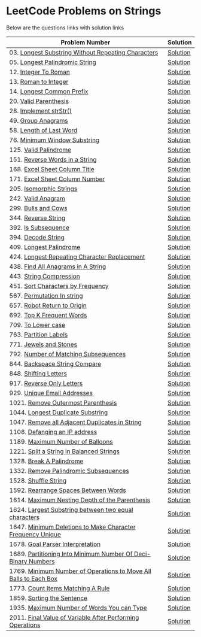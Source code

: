 # LeetCode Problems on Strings
Below are the questions links with solution links


|Problem Number|Solution|
|--------------|--------|
|03. [Longest Substring Without Repeating Characters](https://leetcode.com/problems/longest-substring-without-repeating-characters)|[Solution](https://github.com/HarshOza36/LeetCode_Problems/blob/main/String/P03%20-%20longestSubstrngWithoutRepeatingChars.py)|
|05. [Longest Palindromic String](https://leetcode.com/problems/longest-palindromic-substring)|[Solution](https://github.com/HarshOza36/LeetCode_Problems/blob/main/String/P05%20-%20longestPalindromicString.py)|
|12. [Integer To Roman](https://leetcode.com/problems/integer-to-roman)|[Solution](https://github.com/HarshOza36/LeetCode_Problems/blob/main/String/P12%20-%20intergerToRoman.py)|
|13. [Roman to Integer](https://leetcode.com/problems/roman-to-integer)|[Solution](https://github.com/HarshOza36/LeetCode_Problems/blob/main/String/P13%20-%20romanToInteger.py)|
|14. [Longest Common Prefix](https://leetcode.com/problems/longest-common-prefix/)|[Solution](https://github.com/HarshOza36/LeetCode_Problems/blob/main/String/P14%20-%20longestCommonPrefix.py)|
|20. [Valid Parenthesis](https://leetcode.com/problems/valid-parentheses)|[Solution](https://github.com/HarshOza36/LeetCode_Problems/blob/main/String/P20%20-%20validParenthesis.py)|
|28. [Implement strStr()](https://leetcode.com/problems/implement-strstr)|[Solution](https://github.com/HarshOza36/LeetCode_Problems/blob/main/String/P28%20-%20implementstrStr().py)|
|49. [Group Anagrams](https://leetcode.com/problems/group-anagrams/)|[Solution](https://github.com/HarshOza36/LeetCode_Problems/blob/main/String/P49%20-%20groupAnagrams.py)|
|58. [Length of Last Word](https://leetcode.com/problems/length-of-last-word)|[Solution](https://github.com/HarshOza36/LeetCode_Problems/blob/main/String/P58%20-%20lengthofLastWord.py)|
|76. [Minimum Window Substring](https://leetcode.com/problems/minimum-window-substring/)|[Solution](https://github.com/HarshOza36/LeetCode_Problems/blob/main/String/P76%20-%20minimumWindowSubstring.py)|
|125. [Valid Palindrome](https://leetcode.com/problems/valid-palindrome)|[Solution](https://github.com/HarshOza36/LeetCode_Problems/blob/main/String/P125%20-%20validPalindrome.py)|
|151. [Reverse Words in a String](https://leetcode.com/problems/reverse-words-in-a-string/)|[Solution](https://github.com/HarshOza36/LeetCode_Problems/blob/main/String/P151%20-%20reverseWordsInString.py)|
|168. [Excel Sheet Column Title](https://leetcode.com/problems/excel-sheet-column-title)|[Solution](https://github.com/HarshOza36/LeetCode_Problems/blob/main/String/P168%20-%20excelSheetColumnTitle.py)|
|171. [Excel Sheet Column Number](https://leetcode.com/problems/excel-sheet-column-number)|[Solution](https://github.com/HarshOza36/LeetCode_Problems/blob/main/String/P171%20-%20excelSheetColumnNumber.py)|
|205. [Isomorphic Strings](https://leetcode.com/problems/isomorphic-strings)|[Solution](https://github.com/HarshOza36/LeetCode_Problems/blob/main/String/P205%20-%20isomorphicString.py)|
|242. [Valid Anagram](https://leetcode.com/problems/valid-anagram/)|[Solution](https://github.com/HarshOza36/LeetCode_Problems/blob/main/String/P242%20-%20validAnagram.py)|
|299. [Bulls and Cows](https://leetcode.com/problems/bulls-and-cows/)|[Solution](https://github.com/HarshOza36/LeetCode_Problems/blob/main/String/P299%20-%20bullsAndCows.py)|
|344. [Reverse String](https://leetcode.com/problems/reverse-string)|[Solution](https://github.com/HarshOza36/LeetCode_Problems/blob/main/String/P344%20-%20reverseString.py)|
|392. [Is Subsequence](https://leetcode.com/problems/is-subsequence)|[Solution](https://github.com/HarshOza36/LeetCode_Problems/blob/main/String/P392%20-%20isSubsequence.py)|
|394. [Decode String](https://leetcode.com/problems/decode-string/)|[Solution](https://github.com/HarshOza36/LeetCode_Problems/blob/main/String/P394%20-%20decodeString.py)|
|409. [Longest Palindrome](https://leetcode.com/problems/longest-palindrome/)|[Solution](https://github.com/HarshOza36/LeetCode_Problems/blob/main/String/P409%20-%20longestPalindrome.py)|
|424. [Longest Repeating Character Replacement](https://leetcode.com/problems/longest-repeating-character-replacement/)|[Solution](https://github.com/HarshOza36/LeetCode_Problems/blob/main/String/P424%20-%20longestRepeatingCharacterReplacement.py)|
|438. [Find All Anagrams in A String](https://leetcode.com/problems/find-all-anagrams-in-a-string/)|[Solution](https://github.com/HarshOza36/LeetCode_Problems/blob/main/String/P438%20-%20findAllAnagramsInAString.py)|
|443. [String Compression](https://leetcode.com/problems/string-compression/)|[Solution](https://github.com/HarshOza36/LeetCode_Problems/blob/main/String/P443%20-%20stringCompression.py)|
|451. [Sort Characters by Frequency](https://leetcode.com/problems/sort-characters-by-frequency/)|[Solution](https://github.com/HarshOza36/LeetCode_Problems/blob/main/String/P451%20-%20sortCharactersByFrequency.py)|
|567. [Permutation In string](https://leetcode.com/problems/permutation-in-string)|[Solution](https://github.com/HarshOza36/LeetCode_Problems/blob/main/String/P567%20-%20permutationInString.py)|
|657. [Robot Return to Origin](https://leetcode.com/problems/robot-return-to-origin/)|[Solution](https://github.com/HarshOza36/LeetCode_Problems/blob/main/String/P657%20-%20robotReturnToOrigin.py)|
|692. [Top K Frequent Words](https://leetcode.com/problems/top-k-frequent-words/)|[Solution](https://github.com/HarshOza36/LeetCode_Problems/blob/main/String/P692%20-%20topKFrequentWords.py)|
|709. [To Lower case](https://leetcode.com/problems/to-lower-case)|[Solution](https://github.com/HarshOza36/LeetCode_Problems/blob/main/String/P709%20-%20toLowerCase.py)|
|763. [Partition Labels](https://leetcode.com/problems/partition-labels/)|[Solution](https://github.com/HarshOza36/LeetCode_Problems/blob/main/String/P763%20-%20partitionLabels.py)|
|771. [Jewels and Stones](https://leetcode.com/problems/jewels-and-stones)|[Solution](https://github.com/HarshOza36/LeetCode_Problems/blob/main/String/P771%20-%20jewelsAndStones.py)|
|792. [Number of Matching Subsequences](https://leetcode.com/problems/number-of-matching-subsequences)|[Solution](https://github.com/HarshOza36/LeetCode_Problems/blob/main/String/P792%20-%20numberOfMatchingSubsequences.py)|
|844. [Backspace String Compare](https://leetcode.com/problems/backspace-string-compare)|[Solution](https://github.com/HarshOza36/LeetCode_Problems/blob/main/String/P844%20-%20backspaceStringCompare.py)|
|848. [Shifting Letters](https://leetcode.com/problems/shifting-letters/)|[Solution](https://github.com/HarshOza36/LeetCode_Problems/blob/main/String/P848%20-%20shiftingLetters.py)|
|917. [Reverse Only Letters](https://leetcode.com/problems/reverse-only-letters)|[Solution](https://github.com/HarshOza36/LeetCode_Problems/blob/main/String/P917%20-%20reverseOnlyLetters.py)|
|929. [Unique Email Addresses](https://leetcode.com/problems/unique-email-addresses/)|[Solution](https://github.com/HarshOza36/LeetCode_Problems/blob/main/String/P929%20-%20uniqueEmailAddresses.py)|
|1021. [Remove Outermost Parenthesis](https://leetcode.com/problems/remove-outermost-parentheses)|[Solution](https://github.com/HarshOza36/LeetCode_Problems/blob/main/String/P1021%20-%20removeOutermostParentheses.py)|
|1044. [Longest Duplicate Substring](https://leetcode.com/problems/longest-duplicate-substring/)|[Solution](https://github.com/HarshOza36/LeetCode_Problems/blob/main/String/P1044%20-%20longestDuplicateSubstring.py)|
|1047. [Remove all Adjacent Duplicates in String](https://leetcode.com/problems/remove-all-adjacent-duplicates-in-string)|[Solution](https://github.com/HarshOza36/LeetCode_Problems/blob/main/String/P1047%20-%20RemoveAllAdjacentDuplicatesInAString.py)|
|1108. [Defanging an IP address](https://leetcode.com/problems/defanging-an-ip-address)|[Solution](https://github.com/HarshOza36/LeetCode_Problems/blob/main/String/P1108%20-%20Defanging%20an%20IP%20address.py)|
|1189. [Maximum Number of Balloons](https://leetcode.com/problems/maximum-number-of-balloons)|[Solution](https://github.com/HarshOza36/LeetCode_Problems/blob/main/String/P1189%20-%20maximumNumberofBalloons.py)|
|1221. [Split a String in Balanced Strings](https://leetcode.com/problems/split-a-string-in-balanced-strings/)|[Solution](https://github.com/HarshOza36/LeetCode_Problems/blob/main/String/P1221%20-%20splitAStringInBalancedStrings.py)|
|1328. [Break A Palindrome](https://leetcode.com/problems/break-a-palindrome/)|[Solution](https://github.com/HarshOza36/LeetCode_Problems/blob/main/String/P1328%20-%20breakPalindrome.py)|
|1332. [Remove Palindromic Subsequences](https://leetcode.com/problems/remove-palindromic-subsequences/)|[Solution](https://github.com/HarshOza36/LeetCode_Problems/blob/main/String/P1332%20-%20removePalindromicSubsequence.py)|
|1528. [Shuffle String](https://leetcode.com/problems/shuffle-string)|[Solution](https://github.com/HarshOza36/LeetCode_Problems/blob/main/String/P1528%20-%20Shuffle%20String.py)|
|1592. [Rearrange Spaces Between Words](https://leetcode.com/problems/rearrange-spaces-between-words/)|[Solution](https://github.com/HarshOza36/LeetCode_Problems/blob/main/String/P1592%20-%20rearrangeSpacesBetweenWords.py)|
|1614. [Maximum Nesting Depth of the Parenthesis](https://leetcode.com/problems/maximum-nesting-depth-of-the-parentheses)|[Solution](https://github.com/HarshOza36/LeetCode_Problems/blob/main/String/P1614%20-%20maximumNestingDepthOfTheParentheses.py)|
|1624. [Largest Substring between two equal characters](https://leetcode.com/problems/largest-substring-between-two-equal-characters)|[Solution](https://github.com/HarshOza36/LeetCode_Problems/blob/main/String/P1624%20-%20largestSubstringBetweenTwoEqualCharacters.py)|
|1647. [Minimum Deletions to Make Character Frequency Unique](https://leetcode.com/problems/minimum-deletions-to-make-character-frequencies-unique/)|[Solution](https://github.com/HarshOza36/LeetCode_Problems/blob/main/String/P1647%20-%20minimumDeletionsToMakeCharacterFrequenciesUnique.py)|
|1678. [Goal Parser Interpretation](https://leetcode.com/problems/goal-parser-interpretation)|[Solution](https://github.com/HarshOza36/LeetCode_Problems/blob/main/String/P1678%20-%20goalParserInterpretation.py)|
|1689. [Partitioning Into Minimum Number Of Deci-Binary Numbers](https://leetcode.com/problems/partitioning-into-minimum-number-of-deci-binary-numbers/)|[Solution](https://github.com/HarshOza36/LeetCode_Problems/blob/main/String/P1689%20-%20partitioningIntoMinimumNumberOfDeciBinaryNo.py)|
|1769. [ Minimum Number of Operations to Move All Balls to Each Box](https://leetcode.com/problems/minimum-number-of-operations-to-move-all-balls-to-each-box/)|[Solution](https://github.com/HarshOza36/LeetCode_Problems/blob/main/String/P1769%20-%20minimumNumberofOperationstoMoveAllBallstoEachBox.py)|
|1773. [Count Items Matching A Rule](https://leetcode.com/problems/count-items-matching-a-rule)|[Solution](https://github.com/HarshOza36/LeetCode_Problems/blob/main/String/P1773%20-%20countItemsMatchingARule.py)|
|1859. [Sorting the Sentence](https://leetcode.com/problems/sorting-the-sentence/)|[Solution](https://github.com/HarshOza36/LeetCode_Problems/blob/main/String/P1859%20-%20sortingTheSentence.py)|
|1935. [Maximum Number of Words You can Type](https://leetcode.com/problems/maximum-number-of-words-you-can-type)|[Solution](https://github.com/HarshOza36/LeetCode_Problems/blob/main/String/P1935%20-%20maxNumberofWordsyouCanType.py)|
|2011. [Final Value of Variable After Performing Operations](https://leetcode.com/problems/final-value-of-variable-after-performing-operations/)|[Solution](https://github.com/HarshOza36/LeetCode_Problems/blob/main/String/P2011%20-%20finalValueofVariableAfterPerformingOperations.py)|
